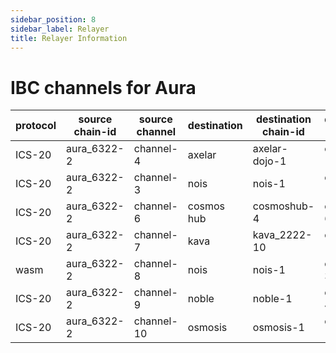 ```yaml
---
sidebar_position: 8
sidebar_label: Relayer
title: Relayer Information
---
```


# IBC channels for Aura

| protocol | source chain-id | source channel | destination | destination chain-id | destination channel |
|-----------------|-----------------|----------------|-------------|----------------------|---------------------|
| ICS-20     | aura_6322-2        | channel-4      | axelar      | axelar-dojo-1        | channel-104          |
| ICS-20     | aura_6322-2        | channel-3      | nois     | nois-1        | channel-16          |
| ICS-20     | aura_6322-2        | channel-6      | cosmos hub     | cosmoshub-4        | channel-646          |
| ICS-20     | aura_6322-2        | channel-7      | kava     |  kava_2222-10       | channel-124          |
| wasm   | aura_6322-2        | channel-8      | nois     | nois-1        | channel-35          |
| ICS-20     | aura_6322-2        | channel-9     | noble     |  noble-1       | channel-41          |
| ICS-20     | aura_6322-2       | channel-10     | osmosis     |  osmosis-1       | channel-11304          |

